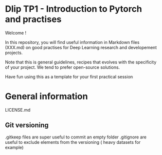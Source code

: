 # Dlip TP1 - Introduction to Pytorch and practises
Welcome !

In this repository, you will find useful information in Markdown files (XXX.md) on good practises for Deep Learning research and developement projects.   

Note that this is general guidelines, recipes that evolves with the specificity of your project. We tend to prefer open-source solutions. 

Have fun using this as a template for your first practical session

# General information

LICENSE.md 

## Git versioning
.gitkeep files are super useful to commit an empty folder
.gitignore are useful to exclude elements from the versioning ( heavy datasets for example) 

